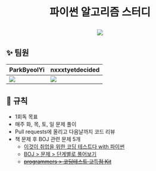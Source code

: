 # <div align="center"> 파이썬 알고리즘 스터디 <p></p> ![](https://i.imgur.com/EdZ1JES.gif) </div>

## :sparkles: 팀원

| ParkByeolYi | nxxxtyetdecided |
| -------- | -------- |
| [![](https://i.imgur.com/1zMaAt1.png)](https://github.com/ParkByeolYi) | [![](https://i.imgur.com/5WZBo5H.png)](https://github.com/nxxxtyetdecided) |


## :book: 규칙
- 1회독 목표
- 매주 화, 목, 토, 일 문제 풀이
- Pull requests에 올리고 다음날까지 코드 리뷰  
- 책 문제 후 BOJ 관련 문제 5개
    - [이것이 취업을 위한 코딩 테스트다 with 파이썬](https://github.com/ndb796/python-for-coding-test)
    - [BOJ > 문제 > 단계별로 풀어보기](https://www.acmicpc.net/step)
    - ~~[programmers > 코딩테스트 고득점 Kit](https://programmers.co.kr/learn/challenges?tab=algorithm_practice_kit)~~
